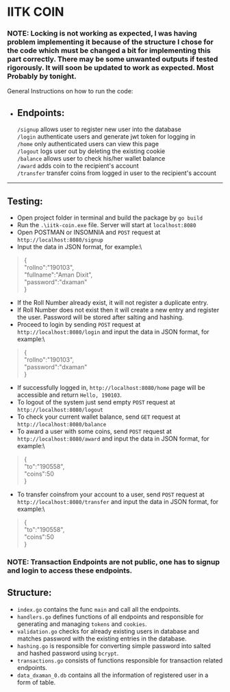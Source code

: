 # IITK COIN
### NOTE: Locking is not working as expected, I was having problem implementing it because of the structure I chose for the code which must be changed a bit for implementing this part correctly. There may be some unwanted outputs if tested rigorously. It will soon be updated to work as expected. Most Probably by tonight.
General Instructions on how to run the code:
- ## Endpoints:
   
    ```/signup``` allows user to register new user into the database\
    ```/login```  authenticate users and generate jwt token for logging in\
    ```/home``` only authenticated users can view this page\
    ```/logout``` logs user out by deleting the existing cookie\
    ```/balance``` allows user to check his/her wallet balance\
     ```/award``` adds coin to the recipient's account\
     ```/transfer``` transfer coins from logged in user to the recipient's account
    
 ***   
## Testing:
  - Open project folder in terminal and build the package by ```go build```
  - Run the ```.\iitk-coin.exe``` file. Server will start at ```localhost:8080```
  - Open POSTMAN or INSOMNIA and ```POST``` request at ```http://localhost:8080/signup```
  - Input the data in JSON format, for example:\
   >{ \
	 "rollno":"190103", \
	 "fullname":"Aman Dixit", \
	 "password":"dxaman" \
    } 
  - If the Roll Number already exist, it will not register a duplicate entry.
  - If Roll Number does not exist then it will create a new entry and register the user. Password will be stored after salting and hashing.
  - Proceed to login by sending ```POST``` request at ```http://localhost:8080/login``` and input the data in JSON format, for example:\
   >{ \
	 "rollno":"190103", \
	 "password":"dxaman" \
    } 
    
  - If successfully logged in, ```http://localhost:8080/home``` page will be accessible and return ```Hello, 190103```.
  - To logout of the system just send empty ```POST``` request at ```http://localhost:8080/logout```
  - To check your current wallet balance, send ```GET``` request at ```http://localhost:8080/balance```
  - To award a user with some coins, send ```POST``` request at ```http://localhost:8080/award``` and input the data in JSON format, for example:\
  >{ \
	 "to":"190558", \
	 "coins":50 \
    } 
  - To transfer coinsfrom your account to  a user, send ```POST``` request at ```http://localhost:8080/transfer``` and input the data in JSON format, for example:\
  >{ \
	 "to":"190558", \
	 "coins":50 \
    } 
   
   ### NOTE: Transaction Endpoints are not public, one has to signup and login to access these endpoints. 
  
## Structure:
  - ```index.go``` contains the func ```main``` and call all the endpoints.
  - ```handlers.go``` defines functions of all endpoints and responsible for generating and managing ```tokens``` and ```cookies```.
  - ```validation.go``` checks for already existing users in database and matches password with the existing entries in the database.
  - ```hashing.go``` is responsible for converting simple password into salted and hashed password using ```bcrypt```.
  - ```transactions.go``` consists of functions responsible for transaction related endpoints.
  - ```data_dxaman_0.db``` contains all the information of registered user in a form of table.
